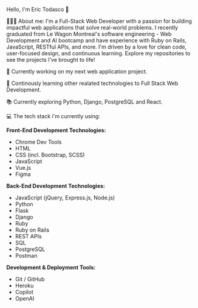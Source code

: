 Hello, I'm Eric Todasco 👋

👨🏼‍💻 About me: I'm a Full-Stack Web Developer with a passion for building impactful web applications that solve real-world problems. I recently graduated from Le Wagon Montreal's software engineering - Web Development and AI bootcamp and have experience with Ruby on Rails, JavaScript, RESTful APIs, and more. I'm driven by a love for clean code, user-focused design, and continuous learning. Explore my repositories to see the projects I’ve brought to life!

🔭 Currently working on my next web application project.

🌱 Continously learning other realated technologies to Full Stack Web Development.

📚 Currently exploring Python, Django, PostgreSQL and React.

  
💻 The tech stack i'm currently using:

**Front-End Development Technologies:**  
- Chrome Dev Tools  
- HTML  
- CSS (incl. Bootstrap, SCSS)  
- JavaScript
- Vue.js
- Figma  

**Back-End Development Technologies:**  
- JavaScript (jQuery, Express.js, Node.js)
- Python
- Flask
- Django
- Ruby
- Ruby on Rails
- REST APIs
- SQL
- PostgreSQL
- Postman

**Development & Deployment Tools:**  
- Git / GitHub  
- Heroku  
- Copilot  
- OpenAI 
